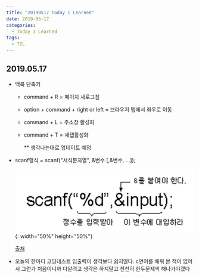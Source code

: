 ```yaml
---
title: "20190517 Today I Learned"
date: 2019-05-17
categories:
  - Today I Learned
tags:
  - TIL
---
```


## 2019.05.17  
  
- 맥북 단축키  
  * command + R = 페이지 새로고침  
  * option + command + right or left = 브라우저 탭에서 좌우로 이동  
  * command + L = 주소창 활성화  
  * command + T = 새탭활성화  
    
    ** 	생각나는대로 업데이트 예정

- scanf형식 = scanf("서식문자열", &변수 [,&변수, ...]);
  
  ![scanf](/assets/images/scanf.png){: width="50%" height="50%"}
  
  [출처](http://soen.kr/lecture/ccpp/cpp1/3-2-2.htm)

- 오늘의 한마디
	코딩테스트 입출력이 생각보다 쉽지않다. c언어를 배워 본 적이 없어서 그런가
	처음이니까 다알려고 생각은 하지말고 천천히 한두문제씩 해나가야겠다
